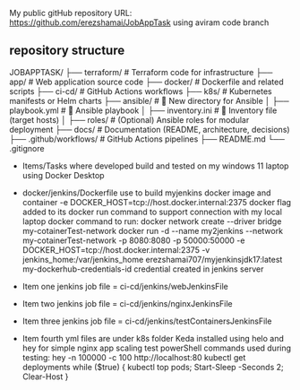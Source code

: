 
My public gitHub repository URL: https://github.com/erezshamai/JobAppTask using aviram code branch

repository structure
-----------------------------
JOBAPPTASK/
├── terraform/         # Terraform code for infrastructure
├── app/              # Web application source code
├── docker/           # Dockerfile and related scripts
├── ci-cd/            # GitHub Actions workflows
├── k8s/              # Kubernetes manifests or Helm charts
├── ansible/          # 🔹 New directory for Ansible
│   ├── playbook.yml  # 🔹 Ansible playbook
│   ├── inventory.ini # 🔹 Inventory file (target hosts)
│   ├── roles/        # (Optional) Ansible roles for modular deployment
├── docs/             # Documentation (README, architecture, decisions)
├── .github/workflows/ # GitHub Actions pipelines
├── README.md
└── .gitignore


- Items/Tasks where developed build and tested on my windows 11 laptop using Docker Desktop
- docker/jenkins/Dockerfile use to build myjenkins docker image and container
 -e DOCKER_HOST=tcp://host.docker.internal:2375 docker flag added to its docker run command to support connection with my local laptop docker 
 command to run: 
 docker network create --driver bridge my-cotainerTest-network
 docker run -d --name my2jenkins --network my-cotainerTest-network -p 8080:8080 -p 50000:50000 -e DOCKER_HOST=tcp://host.docker.internal:2375  -v jenkins_home:/var/jenkins_home erezshamai707/myjenkinsjdk17:latest
 my-dockerhub-credentials-id credential created in jenkins server

 - Item one  jenkins job file = ci-cd/jenkins/webJenkinsFile 
 - Item two  jenkins job file = ci-cd/jenkins/nginxJenkinsFile
 - Item three jenkins job file = ci-cd/jenkins/testContainersJenkinsFile
 - Item fourth yml files are under  k8s folder
 Keda installed using helo and hey for simple nginx app scaling test
 powerShell commands used during testing:
 hey -n 100000 -c 100  http://localhost:80
 kubectl get deployments
 while ($true) { kubectl top pods; Start-Sleep -Seconds 2; Clear-Host }





